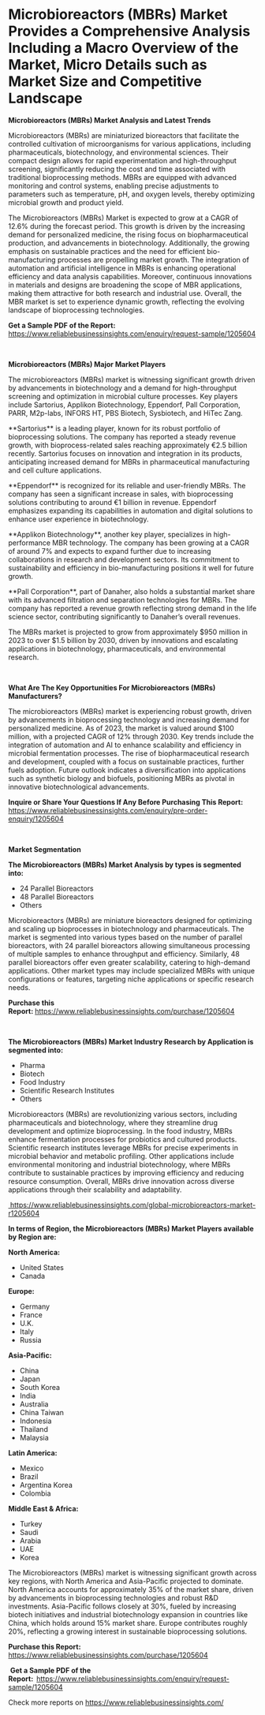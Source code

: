 <p><h1>Microbioreactors (MBRs) Market Provides a Comprehensive Analysis Including a Macro Overview of the Market, Micro Details such as Market Size and Competitive Landscape</h1></p><p><strong>Microbioreactors (MBRs) Market Analysis and Latest Trends</strong></p>
<p><p>Microbioreactors (MBRs) are miniaturized bioreactors that facilitate the controlled cultivation of microorganisms for various applications, including pharmaceuticals, biotechnology, and environmental sciences. Their compact design allows for rapid experimentation and high-throughput screening, significantly reducing the cost and time associated with traditional bioprocessing methods. MBRs are equipped with advanced monitoring and control systems, enabling precise adjustments to parameters such as temperature, pH, and oxygen levels, thereby optimizing microbial growth and product yield.</p><p>The Microbioreactors (MBRs) Market is expected to grow at a CAGR of 12.6% during the forecast period. This growth is driven by the increasing demand for personalized medicine, the rising focus on biopharmaceutical production, and advancements in biotechnology. Additionally, the growing emphasis on sustainable practices and the need for efficient bio-manufacturing processes are propelling market growth. The integration of automation and artificial intelligence in MBRs is enhancing operational efficiency and data analysis capabilities. Moreover, continuous innovations in materials and designs are broadening the scope of MBR applications, making them attractive for both research and industrial use. Overall, the MBR market is set to experience dynamic growth, reflecting the evolving landscape of bioprocessing technologies.</p></p>
<p><strong>Get a Sample PDF of the Report:&nbsp;</strong> <a href="https://www.reliablebusinessinsights.com/enquiry/request-sample/1205604?utm_campaign=3107&utm_medium=2&utm_source=Github&utm_content=ia&utm_term=12042025&utm_id=microbioreactors-mbrs">https://www.reliablebusinessinsights.com/enquiry/request-sample/1205604</a></p>
<p>&nbsp;</p>
<p><strong>Microbioreactors (MBRs) Major Market Players</strong></p>
<p><p>The microbioreactors (MBRs) market is witnessing significant growth driven by advancements in biotechnology and a demand for high-throughput screening and optimization in microbial culture processes. Key players include Sartorius, Applikon Biotechnology, Eppendorf, Pall Corporation, PARR, M2p-labs, INFORS HT, PBS Biotech, Sysbiotech, and HiTec Zang.</p><p>**Sartorius** is a leading player, known for its robust portfolio of bioprocessing solutions. The company has reported a steady revenue growth, with bioprocess-related sales reaching approximately €2.5 billion recently. Sartorius focuses on innovation and integration in its products, anticipating increased demand for MBRs in pharmaceutical manufacturing and cell culture applications.</p><p>**Eppendorf** is recognized for its reliable and user-friendly MBRs. The company has seen a significant increase in sales, with bioprocessing solutions contributing to around €1 billion in revenue. Eppendorf emphasizes expanding its capabilities in automation and digital solutions to enhance user experience in biotechnology.</p><p>**Applikon Biotechnology**, another key player, specializes in high-performance MBR technology. The company has been growing at a CAGR of around 7% and expects to expand further due to increasing collaborations in research and development sectors. Its commitment to sustainability and efficiency in bio-manufacturing positions it well for future growth.</p><p>**Pall Corporation**, part of Danaher, also holds a substantial market share with its advanced filtration and separation technologies for MBRs. The company has reported a revenue growth reflecting strong demand in the life science sector, contributing significantly to Danaher’s overall revenues.</p><p>The MBRs market is projected to grow from approximately $950 million in 2023 to over $1.5 billion by 2030, driven by innovations and escalating applications in biotechnology, pharmaceuticals, and environmental research.</p></p>
<p>&nbsp;</p>
<p><strong>What Are The Key Opportunities For Microbioreactors (MBRs) Manufacturers?</strong></p>
<p><p>The microbioreactors (MBRs) market is experiencing robust growth, driven by advancements in bioprocessing technology and increasing demand for personalized medicine. As of 2023, the market is valued around $100 million, with a projected CAGR of 12% through 2030. Key trends include the integration of automation and AI to enhance scalability and efficiency in microbial fermentation processes. The rise of biopharmaceutical research and development, coupled with a focus on sustainable practices, further fuels adoption. Future outlook indicates a diversification into applications such as synthetic biology and biofuels, positioning MBRs as pivotal in innovative biotechnological advancements.</p></p>
<p><strong>Inquire or Share Your Questions If Any Before Purchasing This Report:</strong> <a href="https://www.reliablebusinessinsights.com/enquiry/pre-order-enquiry/1205604?utm_campaign=3107&utm_medium=2&utm_source=Github&utm_content=ia&utm_term=12042025&utm_id=microbioreactors-mbrs">https://www.reliablebusinessinsights.com/enquiry/pre-order-enquiry/1205604</a></p>
<p>&nbsp;</p>
<p><strong>Market Segmentation</strong></p>
<p><strong>The Microbioreactors (MBRs) Market Analysis by types is segmented into:</strong></p>
<p><ul><li>24 Parallel Bioreactors</li><li>48 Parallel Bioreactors</li><li>Others</li></ul></p>
<p><p>Microbioreactors (MBRs) are miniature bioreactors designed for optimizing and scaling up bioprocesses in biotechnology and pharmaceuticals. The market is segmented into various types based on the number of parallel bioreactors, with 24 parallel bioreactors allowing simultaneous processing of multiple samples to enhance throughput and efficiency. Similarly, 48 parallel bioreactors offer even greater scalability, catering to high-demand applications. Other market types may include specialized MBRs with unique configurations or features, targeting niche applications or specific research needs.</p></p>
<p><strong>Purchase this Report:&nbsp;</strong><a href="https://www.reliablebusinessinsights.com/purchase/1205604?utm_campaign=3107&utm_medium=2&utm_source=Github&utm_content=ia&utm_term=12042025&utm_id=microbioreactors-mbrs">https://www.reliablebusinessinsights.com/purchase/1205604</a></p>
<p>&nbsp;</p>
<p><strong>The Microbioreactors (MBRs) Market Industry Research by Application is segmented into:</strong></p>
<p><ul><li>Pharma</li><li>Biotech</li><li>Food Industry</li><li>Scientific Research Institutes</li><li>Others</li></ul></p>
<p><p>Microbioreactors (MBRs) are revolutionizing various sectors, including pharmaceuticals and biotechnology, where they streamline drug development and optimize bioprocessing. In the food industry, MBRs enhance fermentation processes for probiotics and cultured products. Scientific research institutes leverage MBRs for precise experiments in microbial behavior and metabolic profiling. Other applications include environmental monitoring and industrial biotechnology, where MBRs contribute to sustainable practices by improving efficiency and reducing resource consumption. Overall, MBRs drive innovation across diverse applications through their scalability and adaptability.</p></p>
<p><a href="https://www.reliablebusinessinsights.com/global-microbioreactors-market-r1205604?utm_campaign=3107&utm_medium=2&utm_source=Github&utm_content=ia&utm_term=12042025&utm_id=microbioreactors-mbrs">&nbsp;https://www.reliablebusinessinsights.com/global-microbioreactors-market-r1205604</a></p>
<p><strong>In terms of Region, the Microbioreactors (MBRs) Market Players available by Region are:</strong></p>
<p>
    <p> <strong> North America: </strong>
        <ul>
            <li>United States</li>
            <li>Canada</li>
        </ul>
        </p> 
    <p> <strong> Europe: </strong>
        <ul>
            <li>Germany</li>
            <li>France</li>
            <li>U.K.</li>
            <li>Italy</li>
            <li>Russia</li>
        </ul>
        </p> 
    <p> <strong> Asia-Pacific: </strong>
        <ul>
            <li>China</li>
            <li>Japan</li>
            <li>South Korea</li>
            <li>India</li>
            <li>Australia</li>
            <li>China Taiwan</li>
            <li>Indonesia</li>
            <li>Thailand</li>
            <li>Malaysia</li>
        </ul>
        </p> 
    <p> <strong> Latin America: </strong>
        <ul>
            <li>Mexico</li>
            <li>Brazil</li>
            <li>Argentina Korea</li>
            <li>Colombia</li>
        </ul>
        </p> 
    <p> <strong> Middle East & Africa: </strong>
        <ul>
            <li>Turkey</li>
            <li>Saudi</li>
            <li>Arabia</li>
            <li>UAE</li>
            <li>Korea</li>
        </ul>
    </p>
    </p>
<p><p>The Microbioreactors (MBRs) market is witnessing significant growth across key regions, with North America and Asia-Pacific projected to dominate. North America accounts for approximately 35% of the market share, driven by advancements in bioprocessing technologies and robust R&D investments. Asia-Pacific follows closely at 30%, fueled by increasing biotech initiatives and industrial biotechnology expansion in countries like China, which holds around 15% market share. Europe contributes roughly 20%, reflecting a growing interest in sustainable bioprocessing solutions.</p></p>
<p><strong>Purchase this Report: </strong><a href="https://www.reliablebusinessinsights.com/purchase/1205604?utm_campaign=3107&utm_medium=2&utm_source=Github&utm_content=ia&utm_term=12042025&utm_id=microbioreactors-mbrs">https://www.reliablebusinessinsights.com/purchase/1205604</a></p>
<p>&nbsp;<strong>Get a Sample PDF of the Report:&nbsp;&nbsp;</strong><a href="https://www.reliablebusinessinsights.com/enquiry/request-sample/1205604?utm_campaign=3107&utm_medium=2&utm_source=Github&utm_content=ia&utm_term=12042025&utm_id=microbioreactors-mbrs">https://www.reliablebusinessinsights.com/enquiry/request-sample/1205604</a></p>
<p><strong></strong></p>
<p>Check more reports on <a href="https://www.reliablebusinessinsights.com/?utm_campaign=3107&utm_medium=2&utm_source=Github&utm_content=ia&utm_term=12042025&utm_id=microbioreactors-mbrs">https://www.reliablebusinessinsights.com/</a></p>
